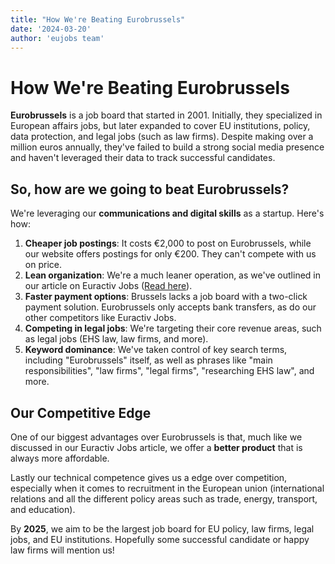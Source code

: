 ```yaml
---
title: "How We're Beating Eurobrussels"
date: '2024-03-20'
author: 'eujobs team'
---
```


# How We're Beating Eurobrussels

**Eurobrussels** is a job board that started in 2001. Initially, they specialized in European affairs jobs, but later expanded to cover EU institutions, policy, data protection, and legal jobs (such as law firms). Despite making over a million euros annually, they've failed to build a strong social media presence and haven't leveraged their data to track successful candidates.

## So, how are we going to beat Eurobrussels?

We're leveraging our **communications and digital skills** as a startup. Here's how:

1. **Cheaper job postings**: It costs €2,000 to post on Eurobrussels, while our website offers postings for only €200. They can't compete with us on price.
2. **Lean organization**: We're a much leaner operation, as we've outlined in our article on Euractiv Jobs ([Read here](https://www.eujobs.co/blog/sixth-article)).
3. **Faster payment options**: Brussels lacks a job board with a two-click payment solution. Eurobrussels only accepts bank transfers, as do our other competitors like Euractiv Jobs.
4. **Competing in legal jobs**: We're targeting their core revenue areas, such as legal jobs (EHS law, law firms, and more).
5. **Keyword dominance**: We've taken control of key search terms, including "Eurobrussels" itself, as well as phrases like "main responsibilities", "law firms", "legal firms", "researching EHS law", and more.

## Our Competitive Edge

One of our biggest advantages over Eurobrussels is that, much like we discussed in our Euractiv Jobs article, we offer a **better product** that is always more affordable.

Lastly our technical competence gives us a edge over competition, especially when it comes to recruitment in the European union (international relations and all the different policy areas such as trade, energy, transport, and education).

By **2025**, we aim to be the largest job board for EU policy, law firms, legal jobs, and EU institutions. Hopefully some successful candidate or happy law firms will mention us!

